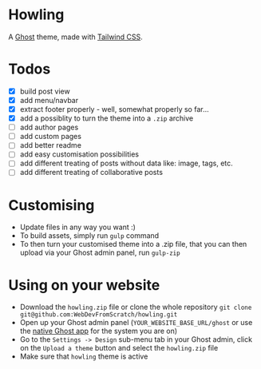 # Howling

A [Ghost](http://github.com/tryghost/ghost/) theme, made with
[Tailwind CSS](https://github.com/tailwindcss/tailwindcss).

# Todos

- [x] build post view
- [x] add menu/navbar
- [x] extract footer properly - well, somewhat properly so far...
- [x] add a possiblity to turn the theme into a `.zip` archive
- [ ] add author pages
- [ ] add custom pages
- [ ] add better readme
- [ ] add easy customisation possibilities
- [ ] add different treating of posts without data like: image, tags, etc.
- [ ] add different treating of collaborative posts

# Customising

- Update files in any way you want :)
- To build assets, simply run `gulp` command
- To then turn your customised theme into a .zip file, that you can then upload
  via your Ghost admin panel, run `gulp-zip`

# Using on your website

- Download the `howling.zip` file or clone the whole repository
  `git clone git@github.com:WebDevFromScratch/howling.git`
- Open up your Ghost admin panel (`YOUR_WEBSITE_BASE_URL/ghost` or use the [native
  Ghost app](https://ghost.org/downloads/) for the system you are on)
- Go to the `Settings -> Design` sub-menu tab in your Ghost admin, click on the
  `Upload a theme` button and select the `howling.zip` file
- Make sure that `howling` theme is active

